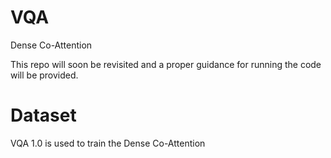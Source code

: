 # VQA
Dense Co-Attention

This repo will soon be revisited and a proper guidance for running the code will be provided.

# Dataset 
VQA 1.0 is used to train the Dense Co-Attention


